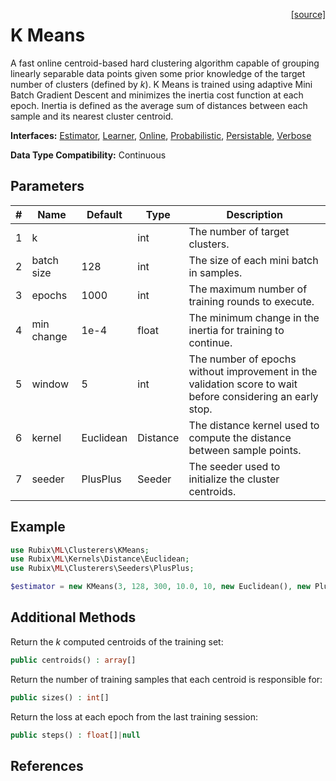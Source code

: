 <span style="float:right;"><a href="https://github.com/RubixML/ML/blob/master/src/Clusterers/KMeans.php">[source]</a></span>

# K Means
A fast online centroid-based hard clustering algorithm capable of grouping linearly separable data points given some prior knowledge of the target number of clusters (defined by *k*). K Means is trained using adaptive Mini Batch Gradient Descent and minimizes the inertia cost function at each epoch. Inertia is defined as the average sum of distances between each sample and its nearest cluster centroid.

**Interfaces:** [Estimator](../estimator.md), [Learner](../learner.md), [Online](../online.md), [Probabilistic](../probabilistic.md), [Persistable](../persistable.md), [Verbose](../verbose.md)

**Data Type Compatibility:** Continuous

## Parameters
| # | Name | Default | Type | Description |
|---|---|---|---|---|
| 1 | k | | int | The number of target clusters. |
| 2 | batch size | 128 | int | The size of each mini batch in samples. |
| 3 | epochs | 1000 | int | The maximum number of training rounds to execute. |
| 4 | min change | 1e-4 | float | The minimum change in the inertia for training to continue. |
| 5 | window | 5 | int | The number of epochs without improvement in the validation score to wait before considering an early stop. |
| 6 | kernel | Euclidean | Distance | The distance kernel used to compute the distance between sample points. |
| 7 | seeder | PlusPlus | Seeder | The seeder used to initialize the cluster centroids. |

## Example
```php
use Rubix\ML\Clusterers\KMeans;
use Rubix\ML\Kernels\Distance\Euclidean;
use Rubix\ML\Clusterers\Seeders\PlusPlus;

$estimator = new KMeans(3, 128, 300, 10.0, 10, new Euclidean(), new PlusPlus());
```

## Additional Methods
Return the *k* computed centroids of the training set:
```php
public centroids() : array[]
```

Return the number of training samples that each centroid is responsible for:
```php
public sizes() : int[]
```

Return the loss at each epoch from the last training session:
```php
public steps() : float[]|null
```

## References
[^1]: D. Sculley. (2010). Web-Scale K-Means Clustering.
